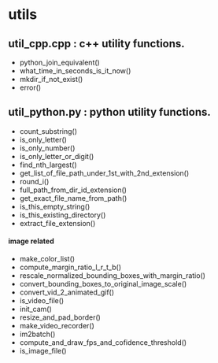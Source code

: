 # utils
## util_cpp.cpp : c++ utility functions.
  * python_join_equivalent()
  * what_time_in_seconds_is_it_now()                                                                       
  * mkdir_if_not_exist()
  * error()
  
## util_python.py : python utility functions.
  * count_substring()
  * is_only_letter()
  * is_only_number()
  * is_only_letter_or_digit()
  * find_nth_largest()
  * get_list_of_file_path_under_1st_with_2nd_extension()
  * round_i()
  * full_path_from_dir_id_extension()
  * get_exact_file_name_from_path()
  * is_this_empty_string()  
  * is_this_existing_directory()
  * extract_file_extension()
  
#### image related  
  * make_color_list()
  * compute_margin_ratio_l_r_t_b()
  * rescale_normalized_bounding_boxes_with_margin_ratio()
  * convert_bounding_boxes_to_original_image_scale()
  * convert_vid_2_animated_gif()
  * is_video_file()
  * init_cam()
  * resize_and_pad_border()
  * make_video_recorder()
  * im2batch()
  * compute_and_draw_fps_and_cofidence_threshold()
  * is_image_file()
